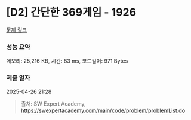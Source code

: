 # [D2] 간단한 369게임 - 1926 

[문제 링크](https://swexpertacademy.com/main/code/problem/problemDetail.do?contestProbId=AV5PTeo6AHUDFAUq) 

### 성능 요약

메모리: 25,216 KB, 시간: 83 ms, 코드길이: 971 Bytes

### 제출 일자

2025-04-26 21:28



> 출처: SW Expert Academy, https://swexpertacademy.com/main/code/problem/problemList.do